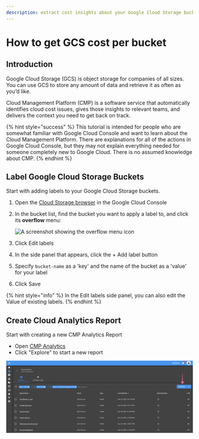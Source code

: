 ```yaml
---
description: extract cost insights about your Google Cloud Storage buckets
---
```


# How to get GCS cost per bucket

## Introduction

Google Cloud Storage (GCS) is object storage for companies of all sizes. You can use GCS to store any amount of data and retrieve it as often as you’d like.

Cloud Management Platform (CMP) is a software service that automatically identifies cloud cost issues, gives those insights to relevant teams, and delivers the context you need to get back on track.

{% hint style="success" %}
This tutorial is intended for people who are somewhat familiar with Google Cloud Console and want to learn about the Cloud Management Platform. There are explanations for all of the actions in Google Cloud Console, but they may not explain everything needed for someone completely new to Google Cloud. There is no assumed knowledge about CMP.
{% endhint %}

## Label Google Cloud Storage Buckets

Start with adding labels to your Google Cloud Storage buckets.

1. Open the [Cloud Storage browser](https://console.cloud.google.com/storage/browser) in the Google Cloud Console
2. In the bucket list, find the bucket you want to apply a label to, and click
   its **overflow** menu:

   ![A screenshot showing the _overflow_ menu icon](https://cloud.google.com/images/overflow_menu_icon.png)
3. Click Edit labels
4. In the side panel that appears, click the + Add label button
5. Specify `bucket-name` as a 'key' and the name of the bucket as a 'value' for your label
6. Click Save

{% hint style="info" %}
In the Edit labels side panel, you can also edit the Value of existing labels.
{% endhint %}

## Create Cloud Analytics Report

Start with creating a new CMP Analytics Report

* Open [CMP Analytics](https://app.doit-intl.com/analytics)
* Click "Explore" to start a new report

![A screenshot showing the location of the _Explore_ button](../.gitbook/assets/image%20%283%29.png)

